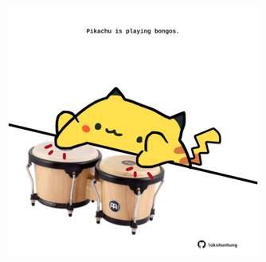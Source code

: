 <!-- built at 12/03/2021, 01:34:44 UTC -->
<p align="center">
  <img width="500" height="500" src="./ReadmeImage.svg">
</p>

